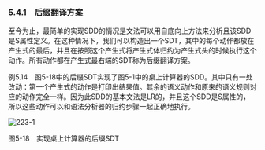 ### 5.4.1　后缀翻译方案

至今为止，最简单的实现SDD的情况是文法可以用自底向上方法来分析且该SDD是S属性定义。在这种情况下，我们可以构造出一个SDT，其中的每个动作都放在产生式的最后，并且在按照这个产生式将产生式体归约为产生式头的时候执行这个动作。所有动作都在产生式最右端的SDT称为后缀翻译方案。

例5.14　图5-18中的后缀SDT实现了图5-1中的桌上计算器的SDD。其中只有一处改动：第一个产生式的动作是打印出结果值。其余的语义动作和原来的语义规则对应的动作完全一样。因为此SDD的基本文法是LR的，并且这个SDD是S属性的，所以这些动作可以和语法分析器的归约步骤一起正确地执行。

![223-1](../Images/image04334.jpeg)

图5-18　实现桌上计算器的后缀SDT
